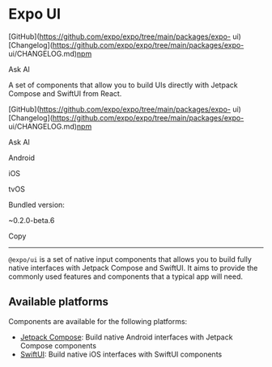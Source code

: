 # Expo UI

[GitHub](https://github.com/expo/expo/tree/main/packages/expo-
ui)[Changelog](https://github.com/expo/expo/tree/main/packages/expo-
ui/CHANGELOG.md)[npm](https://www.npmjs.com/package/@expo/ui)

Ask AI

A set of components that allow you to build UIs directly with Jetpack Compose
and SwiftUI from React.

[GitHub](https://github.com/expo/expo/tree/main/packages/expo-
ui)[Changelog](https://github.com/expo/expo/tree/main/packages/expo-
ui/CHANGELOG.md)[npm](https://www.npmjs.com/package/@expo/ui)

Ask AI

Android

iOS

tvOS

Bundled version:

~0.2.0-beta.6

Copy

* * *

`@expo/ui` is a set of native input components that allows you to build fully
native interfaces with Jetpack Compose and SwiftUI. It aims to provide the
commonly used features and components that a typical app will need.

## Available platforms

Components are available for the following platforms:

  * [Jetpack Compose](/versions/latest/sdk/ui/jetpack-compose): Build native Android interfaces with Jetpack Compose components
  * [SwiftUI](/versions/latest/sdk/ui/swift-ui): Build native iOS interfaces with SwiftUI components

